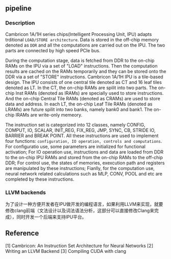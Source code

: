 ## pipeline
### Description
Cambricon 1A/1H series chips(Intelligent Processing Unit, IPU) adapts trditional `LOAD/STORE architecture`. Data is stored in the off-chip memory denoted as `DDR` and all the computations are carried out on the IPU. The two parts are connected by high speed PCIe bus.

During the computation stage, data is fetched from DDR to the on-chip RAMs on the IPU via a set of "LOAD" instructions. Then the computation results are cached on the RAMs temporarily and they can be stored onto the DDR via a set of "STORE" instructions.
Cambricon 1A/1H IPU is a tile-based design. The IPU consists of one central tile denoted as CT and 16 leaf tiles denoted as LT. In the CT, the on-chip RAMs are spilit into two parts. The on-chip Inst RAMs (denoted as IRAMs) are specially used to store instructions. And the on-chip Central Tile RAMs (denoted as CRAMs) are used to store data and address. In each LT, the on-chip Leaf Tile RAMs (denoted as LRAMs) are future spilit into two banks, namely bank0 and bank1. The on-chip IRAMs are write-only memeory.

The instruction set is categorized into 12 classes, namely CONFIG, COMPUT, IO, SCALAR, INIT_REG, FIX_REG, JMP, SYNC, CB, STRIDE IO, BARRIER and BREAK POINT. All these instructions are used to implement four functions: `configuration, IO operation, controls and computations`. For configuratio use, some parameters are initialized for functional activation; For IO operation use, instructions and data are loaded from DDR to the on-chip IPU RAMs and stored from the on-chip RAMs to the off-chip DDR; For control use, the states of memories, exexcution path and registers are manipulated by these instructions; Fianlly, for the computation use, neural network related calculations such as MLP, CONV, POOL and etc are completed by these instructions.

### LLVM backends
为了设计一种方便开发者在IPU做开发的编程语言，如果利用LLVM来实现，就要修改clang前端（文法设计以及词法语法分析，这部分可以直接修改Clang来完成），同时开发一个后端来支持IPU平台。

## Reference
[1] Cambricon: An Instruction Set Architecture for Neural Networks
[2] Writing an LLVM Backend
[3] Compiling CUDA with clang
